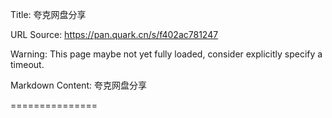 Title: 夸克网盘分享

URL Source: https://pan.quark.cn/s/f402ac781247

Warning: This page maybe not yet fully loaded, consider explicitly specify a timeout.

Markdown Content:
夸克网盘分享

===============
